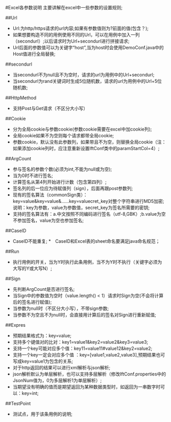 #Excel各参数说明
主要讲解在excel中一些参数的设置规则;

##Url
* Url:为http/https请求的url内容;如果有参数值则为?前面的值(包含？);
* 如果想要构造不同的用例使用不同的Url，可以在用例中加入一列（secondurl）;以后请求时为Url+secondurl进行拼接请求;
* Url后面的参数值可以为关键字“host”,当为host时会使用DemoConf.java中的Host值进行全局替换;

##secondurl
* 当secondurl不为null且不为空时，请求的url为用例中的Url+secondurl;
* 当secondurl为rand关键词时生成5位随机数，请求的url为用例中的Url+5位随机数;

##HttpMethod
* 支持Post与Get请求（不区分大小写）

##Cookie
* 分为全局cookie与参数cookie(参数cookie需要在excel中加cookie列);
* 全局cookie如果不为空则每个请求都带全局cookie;
* 参数cookie，默认没有此参数列，如果带且不为空，则替换全局cookie（注：如果添加cookie列时，应注意重新设置IftConf类中的paramStartCol=4）; 

##ArgCount
* 参与签名的参数个数(必须为int,不能为null或为空);
* 当为0时不进行签名;
* 计算签名从第4列开始进行计数（包含第四列）; 
* 签名列的后一位应为待赋值列（sign），后面再跟post参数列;
* 现有的签名算法（commonSign类）：key=value&key=value&......key=valuecret_key对整个字符串进行MD5加密;说明：key为参数，value为参数值，secret_key为签名所需要的密钥;
* 支持的签名算法有：a.中文按照不同编码进行签名（utf-8,GBK）;b.value为空不参加签名，value为空也参加签名;

##CaseID
* CaseID不能重复;
*　CaseID和Excel表的sheet命名要满足java命名规范；

##Run
* 执行用例的开关，当为Y时执行此条用例，当不为Y时不执行（关键字必须为大写的Y或大写N）;

##Sign
* 先判断ArgCount是否进行签名;
* 当Sign中的参数值为空时（value.length() < 1）请求时Sign为空(不会将计算后的签名进行赋值);
* 当参数为null时（不区分大小写），不带sign参数;
* 当参数不为空且不为null时，会直接用计算后的签名对Sign进行重新赋值;

##Expres
* 预期结果格式为：key=value;
* 支持多个键值对的比对：key1=value1&key2=value2&key3=value3;
* 支持一个key可能对应多个值：key11=value11#value12&key2=value2;
* 支持一个key一定会对应多个值 ：key=[value1,value2,value3],预期结果也可写成key=value1为包含的关系;
* 对于http返回的结果可以进行xml解析与json解析;
* json解析默认为单层解析，也可以支持多层解析（修改IftConf.properties中的JsonNum值为，0为多层解析1为单层解析）;
* 当期望没有明确的值而是期望返回为某种数据类型时，如返回为一串数字时可以：key=int;

##TestPoint
* 测试点，用于该条用例的说明;
